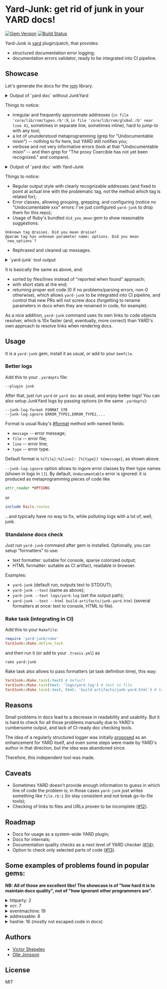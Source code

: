 # Yard-Junk: get rid of junk in your YARD docs!

[![Gem Version](https://badge.fury.io/rb/yard-junk.svg)](http://badge.fury.io/rb/yard-junk)
[![Build Status](https://travis-ci.org/zverok/yard-junk.svg?branch=master)](https://travis-ci.org/zverok/yard-junk)

Yard-Junk is [yard](https://github.com/lsegal/yard) plugin/patch, that provides:

* structured documentation error logging;
* documentation errors validator, ready to be integrated into CI pipeline.

## Showcase

Let's generate the docs for the [rom](https://github.com/rom-rb/rom) library.

<details><summary>Output of `yard doc` without JunkYard</summary>

```
[warn]: in YARD::Handlers::Ruby::MixinHandler: Undocumentable mixin: YARD::Parser::UndocumentableError for class ROM::Types
	in file 'core/lib/rom/types.rb':9:

	9: include Dry::Types.module

[warn]: Invalid tag format for @example in file `core/lib/rom/global.rb` near line 41
[warn]: in YARD::Handlers::Ruby::MixinHandler: Undocumentable mixin: YARD::Parser::UndocumentableError for class ROM::Schema
	in file 'core/lib/rom/schema.rb':66:

	66: include Dry::Equalizer(:name, :attributes, :associations)

[warn]: @param tag has unknown parameter name:
    in file `core/lib/rom/schema.rb' near line 149
[warn]: @param tag has unknown parameter name:
    in file `core/lib/rom/schema.rb' near line 305
[warn]: @param tag has unknown parameter name:
    in file `core/lib/rom/schema.rb' near line 316
[warn]: in YARD::Handlers::Ruby::MixinHandler: Undocumentable mixin: YARD::Parser::UndocumentableError for class ROM::Command
	in file 'core/lib/rom/command.rb':30:

	30: include Dry::Equalizer(:relation, :options)

[warn]: @param tag has unknown parameter name: Transaction
    in file `core/lib/rom/gateway.rb' near line 176
[warn]: in YARD::Handlers::Ruby::MixinHandler: Undocumentable mixin: YARD::Parser::UndocumentableError for class ROM::Pipeline::Composite
	in file 'core/lib/rom/pipeline.rb':82:

	82: include Dry::Equalizer(:left, :right)

[warn]: in YARD::Handlers::Ruby::MixinHandler: Undocumentable mixin: YARD::Parser::UndocumentableError for class ROM::Registry
	in file 'core/lib/rom/registry.rb':13:

	13: include Dry::Equalizer(:elements)

[warn]: in YARD::Handlers::Ruby::MixinHandler: Undocumentable mixin: YARD::Parser::UndocumentableError for class ROM::Relation
	in file 'core/lib/rom/relation.rb':129:

	129: include Dry::Equalizer(:name, :dataset)

[warn]: @param tag has unknown parameter name: options
    in file `core/lib/rom/relation.rb' near line 302
[warn]: @param tag has unknown parameter name: new_options
    in file `core/lib/rom/relation.rb' near line 411
[warn]: @param tag has unknown parameter name: klass
    in file `core/lib/rom/relation.rb' near line 529
[warn]: in YARD::Handlers::Ruby::MixinHandler: Undocumentable mixin: YARD::Parser::UndocumentableError for class ROM::Attribute
	in file 'core/lib/rom/attribute.rb':17:

	17: include Dry::Equalizer(:type, :options)

[warn]: @param tag has unknown parameter name:
    in file `core/lib/rom/attribute.rb' near line 344
[warn]: in YARD::Handlers::Ruby::MixinHandler: Undocumentable mixin: YARD::Parser::UndocumentableError for class ROM::Container
	in file 'core/lib/rom/container.rb':101:

	101: include Dry::Equalizer(:gateways, :relations, :mappers, :commands)

[warn]: @param tag has unknown parameter name: base
    in file `core/lib/rom/plugin_base.rb' near line 41
[warn]: in YARD::Handlers::Ruby::MixinHandler: Undocumentable mixin: YARD::Parser::UndocumentableError for class ROM::Commands::Lazy
	in file 'core/lib/rom/commands/lazy.rb':10:

	10: include Dry::Equalizer(:command, :evaluator)

[warn]: @param tag has unknown parameter name: The
    in file `core/lib/rom/configuration.rb' near line 50
[warn]: @param tag has unknown parameter name: Plugin
    in file `core/lib/rom/configuration.rb' near line 50
[warn]: in YARD::Handlers::Ruby::MixinHandler: Undocumentable mixin: YARD::Parser::UndocumentableError for class ROM::Relation::Name
	in file 'core/lib/rom/relation/name.rb':17:

	17: include Dry::Equalizer(:relation, :dataset)

[warn]: in YARD::Handlers::Ruby::MixinHandler: Undocumentable mixin: YARD::Parser::UndocumentableError for class ROM::Commands::Graph
	in file 'core/lib/rom/commands/graph.rb':12:

	12: include Dry::Equalizer(:root, :nodes)

[warn]: @param tag has unknown parameter name: names
    in file `core/lib/rom/memory/dataset.rb' near line 61
[warn]: in YARD::Handlers::Ruby::MixinHandler: Undocumentable mixin: YARD::Parser::UndocumentableError for class ROM::Relation::Graph
	in file 'core/lib/rom/relation/graph.rb':29:

	29: include Dry::Equalizer(:root, :nodes)

[warn]: in YARD::Handlers::Ruby::MixinHandler: Undocumentable mixin: YARD::Parser::UndocumentableError for class ROM::PluginRegistryBase
	in file 'core/lib/rom/plugin_registry.rb':88:

	88: include Dry::Equalizer(:elements, :plugin_type)

[warn]: Unknown tag @raises in file `core/lib/rom/plugin_registry.rb` near line 143
[warn]: Unknown tag @raises in file `core/lib/rom/plugin_registry.rb` near line 190
[warn]: in YARD::Handlers::Ruby::MixinHandler: Undocumentable mixin: YARD::Parser::UndocumentableError for class ROM::Relation::Loaded
	in file 'core/lib/rom/relation/loaded.rb':12:

	12: include Dry::Equalizer(:source, :collection)

[warn]: Unknown tag @raises in file `core/lib/rom/relation/loaded.rb` near line 94
[warn]: in YARD::Handlers::Ruby::MixinHandler: Undocumentable mixin: YARD::Parser::UndocumentableError for class ROM::Schema::Inferrer
	in file 'core/lib/rom/schema/inferrer.rb':27:

	27: include Dry::Equalizer(:options)

[warn]: @param tag has unknown parameter name: name
    in file `core/lib/rom/command_registry.rb' near line 57
[warn]: in YARD::Handlers::Ruby::MixinHandler: Undocumentable mixin: YARD::Parser::UndocumentableError for class ROM::Relation::Curried
	in file 'core/lib/rom/relation/curried.rb':22:

	22: include Dry::Equalizer(:relation, :options)

[warn]: Unknown tag @raises in file `core/lib/rom/relation/curried.rb` near line 72
[warn]: @param tag has unknown parameter name: adapter
    in file `core/lib/rom/global/plugin_dsl.rb' near line 42
[warn]: @param tag has unknown parameter name:
    in file `core/lib/rom/relation/combined.rb' near line 33
[warn]: in YARD::Handlers::Ruby::MixinHandler: Undocumentable mixin: YARD::Parser::UndocumentableError for class ROM::Associations::Abstract
	in file 'core/lib/rom/associations/abstract.rb':17:

	17: include Dry::Equalizer(:definition, :source, :target)

[warn]: in YARD::Handlers::Ruby::MixinHandler: Undocumentable mixin: YARD::Parser::UndocumentableError for class ROM::Notifications::Event
	in file 'core/lib/rom/support/notifications.rb':75:

	75: include Dry::Equalizer(:id, :payload)

[warn]: @param tag has unknown parameter name: command
    in file `core/lib/rom/commands/class_interface.rb' near line 86
[warn]: @param tag has unknown parameter name: parent
    in file `core/lib/rom/commands/class_interface.rb' near line 86
[warn]: @param tag has unknown parameter name: options
    in file `core/lib/rom/commands/class_interface.rb' near line 112
[warn]: @param tag has unknown parameter name:
    in file `core/lib/rom/commands/class_interface.rb' near line 123
[warn]: in YARD::Handlers::Ruby::MixinHandler: Undocumentable mixin: YARD::Parser::UndocumentableError for class ROM::Commands::Graph::InputEvaluator
	in file 'core/lib/rom/commands/graph/input_evaluator.rb':5:

	5: include Dry::Equalizer(:tuple_path, :excluded_keys)

[warn]: in YARD::Handlers::Ruby::MixinHandler: Undocumentable mixin: YARD::Parser::UndocumentableError for class ROM::Associations::Definitions::Abstract
	in file 'core/lib/rom/associations/definitions/abstract.rb':16:

	16: include Dry::Equalizer(:source, :target, :result)

[warn]: @param tag has unknown parameter name: options
    in file `core/lib/rom/associations/definitions/abstract.rb' near line 74
[warn]: @param tag has unknown parameter name: options
    in file `changeset/lib/rom/changeset.rb' near line 84
[warn]: in YARD::Handlers::Ruby::ClassHandler: Undocumentable superclass (class was added without superclass)
	in file 'changeset/lib/rom/changeset/pipe.rb':28:

	28: class Pipe < Transproc::Transformer[PipeRegistry]

[warn]: @param tag has unknown parameter name: assoc
    in file `changeset/lib/rom/changeset/stateful.rb' near line 222
[warn]: in YARD::Handlers::Ruby::MixinHandler: Undocumentable mixin: YARD::Parser::UndocumentableError for class ROM::Header
	in file 'mapper/lib/rom/header.rb':12:

	12: include Dry::Equalizer(:attributes, :model)

[warn]: @param tag has unknown parameter name: model
    in file `mapper/lib/rom/header.rb' near line 52
[warn]: in YARD::Handlers::Ruby::MixinHandler: Undocumentable mixin: YARD::Parser::UndocumentableError for class ROM::Mapper
	in file 'mapper/lib/rom/mapper.rb':11:

	11: include Dry::Equalizer(:transformers, :header)

[warn]: in YARD::Handlers::Ruby::MixinHandler: Undocumentable mixin: YARD::Parser::UndocumentableError for class ROM::Header::Attribute
	in file 'mapper/lib/rom/header/attribute.rb':14:

	14: include Dry::Equalizer(:name, :key, :type)

[warn]: in YARD::Handlers::Ruby::MixinHandler: Undocumentable mixin: YARD::Parser::UndocumentableError for class ROM::Header::Embedded
	in file 'mapper/lib/rom/header/attribute.rb':110:

	110: include Dry::Equalizer(:name, :key, :type, :header)

[warn]: @param tag has unknown parameter name:
    in file `mapper/lib/rom/processor/transproc.rb' near line 215
[warn]: in YARD::Handlers::Ruby::MixinHandler: Undocumentable mixin: YARD::Parser::UndocumentableError for class ROM::Session
	in file 'repository/lib/rom/repository/session.rb':8:

	8: include Dry::Equalizer(:queue, :status)

[warn]: The proxy Coercible has not yet been recognized.
If this class/method is part of your source tree, this will affect your documentation results.
You can correct this issue by loading the source file for this object before `core/lib/rom/types.rb'

[warn]: The proxy Coercible has not yet been recognized.
If this class/method is part of your source tree, this will affect your documentation results.
You can correct this issue by loading the source file for this object before `core/lib/rom/types.rb'

[warn]: The proxy Coercible has not yet been recognized.
If this class/method is part of your source tree, this will affect your documentation results.
You can correct this issue by loading the source file for this object before `core/lib/rom/types.rb'
```
</details>

Things to notice:

* irregular and frequently approximate addresses (`in file 'core/lib/rom/types.rb':9`,
  `in file 'core/lib/rom/global.rb' near line 41`, sometimes in separate line, sometimes inline),
  hard to jump-to with any tool;
* a lot of ununderstood metaprogramming (grep for "Undocumentable mixin") -- nothing to fix here,
  but YARD still notifies you;
* verbose and not very informative errors (look at that "Undocumentable mixin" -- and then grep
  for "The proxy Coercible has not yet been recognized." and compare).

<details><summary>Output of `yard doc` with Yard-Junk</summary>

```
core/lib/rom/global.rb:40: [InvalidTagFormat] Invalid tag format for @example
core/lib/rom/schema.rb:144: [MissingParamName] @param tag has empty parameter name
core/lib/rom/schema.rb:300: [MissingParamName] @param tag has empty parameter name
core/lib/rom/schema.rb:311: [MissingParamName] @param tag has empty parameter name
core/lib/rom/gateway.rb:171: [UnknownParam] @param tag has unknown parameter name: Transaction
core/lib/rom/relation.rb:297: [UnknownParam] @param tag has unknown parameter name: options
core/lib/rom/relation.rb:406: [UnknownParam] @param tag has unknown parameter name: new_options
core/lib/rom/relation.rb:524: [UnknownParam] @param tag has unknown parameter name: klass
core/lib/rom/attribute.rb:339: [MissingParamName] @param tag has empty parameter name
core/lib/rom/plugin_base.rb:38: [UnknownParam] @param tag has unknown parameter name: base. Did you mean `_base`?
core/lib/rom/configuration.rb:46: [UnknownParam] @param tag has unknown parameter name: The
core/lib/rom/configuration.rb:47: [UnknownParam] @param tag has unknown parameter name: Plugin. Did you mean `plugin`?
core/lib/rom/memory/dataset.rb:54: [UnknownParam] @param tag has unknown parameter name: names
core/lib/rom/plugin_registry.rb:140: [UnknownTag] Unknown tag @raises. Did you mean @raise?
core/lib/rom/plugin_registry.rb:187: [UnknownTag] Unknown tag @raises. Did you mean @raise?
core/lib/rom/relation/loaded.rb:91: [UnknownTag] Unknown tag @raises. Did you mean @raise?
core/lib/rom/command_registry.rb:52: [UnknownParam] @param tag has unknown parameter name: name
core/lib/rom/relation/curried.rb:69: [UnknownTag] Unknown tag @raises. Did you mean @raise?
core/lib/rom/global/plugin_dsl.rb:41: [UnknownParam] @param tag has unknown parameter name: adapter
core/lib/rom/relation/combined.rb:28: [MissingParamName] @param tag has empty parameter name
core/lib/rom/commands/class_interface.rb:78: [UnknownParam] @param tag has unknown parameter name: command
core/lib/rom/commands/class_interface.rb:79: [UnknownParam] @param tag has unknown parameter name: parent
core/lib/rom/commands/class_interface.rb:108: [UnknownParam] @param tag has unknown parameter name: options. Did you mean `_options`?
core/lib/rom/commands/class_interface.rb:118: [MissingParamName] @param tag has empty parameter name
core/lib/rom/associations/definitions/abstract.rb:66: [UnknownParam] @param tag has unknown parameter name: options
changeset/lib/rom/changeset.rb:79: [UnknownParam] @param tag has unknown parameter name: options. Did you mean `new_options`?
changeset/lib/rom/changeset/stateful.rb:219: [UnknownParam] @param tag has unknown parameter name: assoc
mapper/lib/rom/header.rb:47: [UnknownParam] @param tag has unknown parameter name: model
mapper/lib/rom/processor/transproc.rb:212: [MissingParamName] @param tag has empty parameter name
core/lib/rom/types.rb:1: [UnknownNamespace] namespace Coercible is not recognized
core/lib/rom/types.rb:1: [UnknownNamespace] namespace Coercible is not recognized
core/lib/rom/types.rb:1: [UnknownNamespace] namespace Coercible is not recognized
```
</details>

Things to notice:

* Regular output style with clearly recognizable addresses (and fixed to point at actual line with
  the problematic tag, not the method which tag is related for);
* Error classes, allowing grouping, grepping, and configuring (notice no "Undocumentable xxx" errors:
  I've just configured `yard-junk` to drop them for this repo);
* Usage of Ruby's bundled `did_you_mean` gem to show reasonable suggestions:
```
Unknown tag @raises. Did you mean @raise?
@param tag has unknown parameter name: options. Did you mean `new_options`?
```
* Rephrased and cleaned up messages.

<details><summary>`yard-junk` tool output</summary>

```
Problems
--------
mistyped tags or other typos in documentation

changeset/lib/rom/changeset.rb:79: [UnknownParam] @param tag has unknown parameter name: options. Did you mean `new_options`?
changeset/lib/rom/changeset/stateful.rb:219: [UnknownParam] @param tag has unknown parameter name: assoc
core/lib/rom/associations/definitions/abstract.rb:66: [UnknownParam] @param tag has unknown parameter name: options
core/lib/rom/attribute.rb:339: [MissingParamName] @param tag has empty parameter name
core/lib/rom/command_registry.rb:52: [UnknownParam] @param tag has unknown parameter name: name
core/lib/rom/commands/class_interface.rb:78: [UnknownParam] @param tag has unknown parameter name: command
core/lib/rom/commands/class_interface.rb:79: [UnknownParam] @param tag has unknown parameter name: parent
core/lib/rom/commands/class_interface.rb:108: [UnknownParam] @param tag has unknown parameter name: options. Did you mean `_options`?
core/lib/rom/commands/class_interface.rb:118: [MissingParamName] @param tag has empty parameter name
core/lib/rom/configuration.rb:46: [UnknownParam] @param tag has unknown parameter name: The
core/lib/rom/configuration.rb:47: [UnknownParam] @param tag has unknown parameter name: Plugin. Did you mean `plugin`?
core/lib/rom/gateway.rb:171: [UnknownParam] @param tag has unknown parameter name: Transaction
core/lib/rom/global.rb:40: [InvalidTagFormat] Invalid tag format for @example
core/lib/rom/global/plugin_dsl.rb:41: [UnknownParam] @param tag has unknown parameter name: adapter
core/lib/rom/memory/dataset.rb:54: [UnknownParam] @param tag has unknown parameter name: names
core/lib/rom/plugin_base.rb:38: [UnknownParam] @param tag has unknown parameter name: base. Did you mean `_base`?
core/lib/rom/plugin_registry.rb:140: [UnknownTag] Unknown tag @raises. Did you mean @raise?
core/lib/rom/plugin_registry.rb:187: [UnknownTag] Unknown tag @raises. Did you mean @raise?
core/lib/rom/relation.rb:297: [UnknownParam] @param tag has unknown parameter name: options
core/lib/rom/relation.rb:406: [UnknownParam] @param tag has unknown parameter name: new_options
core/lib/rom/relation.rb:524: [UnknownParam] @param tag has unknown parameter name: klass
core/lib/rom/relation/combined.rb:28: [MissingParamName] @param tag has empty parameter name
core/lib/rom/relation/curried.rb:69: [UnknownTag] Unknown tag @raises. Did you mean @raise?
core/lib/rom/relation/loaded.rb:91: [UnknownTag] Unknown tag @raises. Did you mean @raise?
core/lib/rom/schema.rb:144: [MissingParamName] @param tag has empty parameter name
core/lib/rom/schema.rb:300: [MissingParamName] @param tag has empty parameter name
core/lib/rom/schema.rb:311: [MissingParamName] @param tag has empty parameter name
core/lib/rom/types.rb:1: [UnknownNamespace] namespace Coercible is not recognized
core/lib/rom/types.rb:1: [UnknownNamespace] namespace Coercible is not recognized
core/lib/rom/types.rb:1: [UnknownNamespace] namespace Coercible is not recognized
mapper/lib/rom/header.rb:47: [UnknownParam] @param tag has unknown parameter name: model
mapper/lib/rom/processor/transproc.rb:212: [MissingParamName] @param tag has empty parameter name

0 failures, 32 problems (2 seconds to run)
```
</details>

It is basically the same as above, and:

* sorted by files/lines instead of "reported when found" approach;
* with short stats at the end;
* returning proper exit code (0 if no problems/parsing errors, non-0 otherwise), which allows `yard-junk`
  to be integrated into CI pipeline, and control that new PRs will not screw docs (forgetting to
  rename parameters in docs when they are renamed in code, for example).

As a nice addition, `yard-junk` command uses its own links to code objects resolver, which is 10x
faster (and, eventually, more correct) than YARD's own approach to resolve links when rendering docs.

## Usage

It is a `yard-junk` gem, install it as usual, or add to your `Gemfile`.

### Better logs

Add this to your `.yardopts` file:
```
--plugin junk
```

After that, just run `yard` or `yard doc` as usual, and enjoy better logs! You can also setup JunkYard
logs by passing options (in the same `.yardopts`):
```
--junk-log-format FORMAT_STR
--junk-log-ignore ERROR_TYPE1,ERROR_TYPE2,...
```

Format is usual Ruby's [#format](https://ruby-doc.org/core-2.2.3/Kernel.html#method-i-format) method
with named fields:
* `message` -- error message;
* `file` -- error file;
* `line` -- error line;
* `type` -- error type.

Default format is `%{file}:%{line}: [%{type}] %{message}`, as shown above.

`--junk-log-ignore` option allows to ingore error classes by their type names (shown in logs in `[]`).
By default, `Undocumentable` error is ignored: it is produced as metaprogramming pieces of code like
```ruby
attr_reader *OPTIONS
```
or
```ruby
include Rails.routes
```
...and typically have no way to fix, while polluting logs with a lot of, well, junk.

### Standalone docs check

Just run `yard-junk` command after gem is installed. Optionally, you can setup "formatters" to use:

* text formatter: suitable for console, sparse colorized output;
* HTML formatter: suitable as CI artifact, readable in browser.

Examples:

* `yard-junk` (default run, outputs text to STDOUT);
* `yard-junk --text` (same as above);
* `yard-junk --text logs/yard.log` (set the output path);
* `yard-junk --text --html build-artifacts/junk-yard.html` (several formatters at once: text to console,
  HTML to file).

### Rake task (integrating in CI)

Add this to your `Rakefile`:

```ruby
require 'yard-junk/rake'
YardJunk::Rake.define_task
```

and then run it (or add to your `.travis.yml`) as
```
rake yard:junk
```

Rake task also allows to pass formatters (at task definition time), this way:

```ruby
YardJunk::Rake.task(:text) # default
YardJunk::Rake.task(text: 'logs/yard.log') # text to file
YardJunk::Rake.task(:text, html: 'build-artifacts/junk-yard.html') # text to STDOUT, html to file
```

## Reasons

Small problems in docs lead to a decrease in readability and usability. But it is hard to check for
all those problems manually due to YARD's cumbersome output, and lack of CI-ready doc checking tools.

The idea of a regularly structured logger was initially [proposed](https://github.com/lsegal/yard/issues/1007)
as an enhancement for YARD itself, and even some steps were made by YARD's author in that direction,
but the idea was abandoned since.

Therefore, this independent tool was made.

## Caveats

* Sometimes YARD doesn't provide enough information to guess in which line of code the problem is;
  in those cases `yard-junk` just writes something like `file.rb:1` (to stay consistent and not break
  go-to-file tools);
* Checking of links to files and URLs proven to be incomplete ([#12](https://github.com/zverok/yard-junk/issues/12)).

## Roadmap

* Docs for usage as a system-wide YARD plugin;
* Docs for internals;
* Documentation quality checks as a next level of YARD checker ([#14](https://github.com/zverok/yard-junk/issues/14));
* Option to check only selected parts of code ([#13](https://github.com/zverok/yard-junk/issues/13)).

## Some examples of problems found in popular gems:

**NB: All of those are excellent libs! The showcase is of "how hard it is to maintain docs quality",
not of "how ignorant other programmers are".**

<details><summary>httparty: 2</summary>

```
lib/httparty/exceptions.rb:2: [UnknownTag] Unknown tag @abstact. Did you mean @abstract?
lib/httparty/exceptions.rb:20: [MissingParamName] @param tag has empty parameter name
```
</details>

<details><summary>vcr: 7</summary>

```
lib/vcr/deprecations.rb:71: [UnknownParam] @param tag has unknown parameter name: name
lib/vcr/deprecations.rb:73: [UnknownParam] @param tag has unknown parameter name: options
lib/vcr/linked_cassette.rb:12: [UnknownParam] @param tag has unknown parameter name: context-owned
lib/vcr/linked_cassette.rb:13: [UnknownParam] @param tag has unknown parameter name: context-unowned
lib/vcr/linked_cassette.rb:55: [UnknownParam] @param tag has unknown parameter name: context-owned
lib/vcr/linked_cassette.rb:56: [UnknownParam] @param tag has unknown parameter name: context-unowned
lib/vcr/test_frameworks/cucumber.rb:27: [UnknownParam] @param tag has unknown parameter name: options
```
</details>

<details><summary>eventmachine: 19</summary>

```
lib/em/channel.rb:39: [UnknownParam] @param tag has unknown parameter name: Subscriber
lib/em/connection.rb:603: [InvalidLink] Cannot resolve link to Socket.unpack_sockaddr_in from text: {Socket.unpack_sockaddr_in}
lib/em/connection.rb:726: [InvalidLink] Cannot resolve link to EventMachine.notify_readable from text: {EventMachine.notify_readable}
lib/em/connection.rb:726: [InvalidLink] Cannot resolve link to EventMachine.notify_writable from text: {EventMachine.notify_writable}
lib/em/connection.rb:739: [InvalidLink] Cannot resolve link to EventMachine.notify_readable from text: {EventMachine.notify_readable}
lib/em/connection.rb:739: [InvalidLink] Cannot resolve link to EventMachine.notify_writable from text: {EventMachine.notify_writable}
lib/em/protocols/httpclient2.rb:263: [InvalidLink] Cannot resolve link to |response| from text: {|response| puts response.content }
lib/em/protocols/httpclient2.rb:276: [InvalidLink] Cannot resolve link to |response| from text: {|response| puts response.content }
lib/em/protocols/line_protocol.rb:9: [InvalidLink] Cannot resolve link to line from text: {line}
lib/em/protocols/object_protocol.rb:9: [InvalidLink] Cannot resolve link to 'you from text: {'you said' => obj}
lib/em/protocols/smtpclient.rb:138: [InvalidLink] Cannot resolve link to "Subject" from text: {"Subject" => "Bogus", "CC" => "<a href="mailto:myboss@example.com">myboss@example.com</a>"}
lib/em/protocols/smtpclient.rb:138: [InvalidLink] Cannot resolve link to :type=>:plain, from text: {:type=>:plain, :username=>"<a href="mailto:mickey@disney.com">mickey@disney.com</a>", :password=>"mouse"}
lib/em/protocols/smtpserver.rb:435: [InvalidLink] Cannot resolve link to :cert_chain_file from text: {:cert_chain_file => "/etc/ssl/cert.pem", :private_key_file => "/etc/ssl/private/cert.key"}
lib/em/protocols/socks4.rb:13: [InvalidLink] Cannot resolve link to data from text: {data}
lib/em/spawnable.rb:47: [InvalidLink] Cannot resolve link to xxx from text: {xxx}
lib/eventmachine.rb:215: [InvalidLink] Cannot resolve link to EventMachine.stop from text: {EventMachine.stop}
lib/eventmachine.rb:231: [InvalidLink] Cannot resolve link to EventMachine::Callback from text: {EventMachine::Callback}
lib/eventmachine.rb:319: [UnknownParam] @param tag has unknown parameter name: delay
lib/eventmachine.rb:345: [UnknownParam] @param tag has unknown parameter name: delay
```
</details>

<details><summary>addressable: 8</summary>

```
lib/addressable/template.rb:197: [UnknownParam] @param tag has unknown parameter name: *indexes. Did you mean `indexes`?
lib/addressable/uri.rb:296: [UnknownParam] @param tag has unknown parameter name: *uris. Did you mean `uris`?
lib/addressable/uri.rb:1842: [UnknownParam] @param tag has unknown parameter name: The
lib/addressable/uri.rb:1943: [UnknownParam] @param tag has unknown parameter name: The
lib/addressable/uri.rb:1958: [UnknownParam] @param tag has unknown parameter name: The
lib/addressable/uri.rb:2023: [UnknownParam] @param tag has unknown parameter name: The
lib/addressable/uri.rb:2244: [UnknownParam] @param tag has unknown parameter name: *components. Did you mean `components`?
lib/addressable/uri.rb:2275: [UnknownParam] @param tag has unknown parameter name: *components. Did you mean `components`?
```
</details>

<details><summary>hashie: 16 (mostly not escaped code in docs)</summary>

```
lib/hashie/extensions/coercion.rb:68: [UnknownParam] @param tag has unknown parameter name: key
lib/hashie/extensions/coercion.rb:69: [UnknownParam] @param tag has unknown parameter name: into
lib/hashie/extensions/deep_find.rb:7: [InvalidLink] Cannot resolve link to user: from text: {user: {location: {address: '123 Street'}
lib/hashie/extensions/deep_find.rb:7: [InvalidLink] Cannot resolve link to user: from text: {user: {location: {address: '123 Street'}
lib/hashie/extensions/deep_find.rb:16: [InvalidLink] Cannot resolve link to location: from text: {location: {address: '123 Street'}
lib/hashie/extensions/deep_find.rb:16: [InvalidLink] Cannot resolve link to location: from text: {location: {address: '123 Street'}
lib/hashie/extensions/deep_find.rb:27: [InvalidLink] Cannot resolve link to users: from text: {users: [{location: {address: '123 Street'}
lib/hashie/extensions/deep_find.rb:27: [InvalidLink] Cannot resolve link to users: from text: {users: [{location: {address: '123 Street'}
lib/hashie/extensions/deep_find.rb:36: [InvalidLink] Cannot resolve link to location: from text: {location: {address: '123 Street'}
lib/hashie/extensions/deep_find.rb:36: [InvalidLink] Cannot resolve link to location: from text: {location: {address: '123 Street'}
lib/hashie/extensions/deep_find.rb:36: [InvalidLink] Cannot resolve link to location: from text: {location: {address: '234 Street'}
lib/hashie/extensions/deep_find.rb:36: [InvalidLink] Cannot resolve link to location: from text: {location: {address: '234 Street'}
lib/hashie/extensions/deep_find.rb:36: [InvalidLink] Cannot resolve link to location: from text: {location: {address: '234 Street'}
lib/hashie/extensions/deep_find.rb:36: [InvalidLink] Cannot resolve link to location: from text: {location: {address: '234 Street'}
lib/hashie/mash.rb:32: [InvalidLink] Cannot resolve link to :a from text: {:a => {:b => 23, :d => {:e => "abc"}
lib/hashie/mash.rb:32: [InvalidLink] Cannot resolve link to :g from text: {:g => 44, :h => 29}
```
</details>

## Authors

* [Victor Shepelev](https://github.com/zverok)
* [Olle Jonsson](https://github.com/olleolleolle)

## License

MIT
